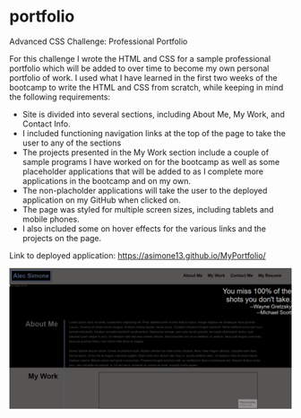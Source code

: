 # portfolio

Advanced CSS Challenge: Professional Portfolio

For this challenge I wrote the HTML and CSS for a sample professional portfolio which will be added to over time to become my own personal portfolio of work. I used what I have learned in the first two weeks of the bootcamp to write the HTML and CSS from scratch, while keeping in mind the following requirements:

- Site is divided into several sections, including About Me, My Work, and Contact Info.
- I included functioning navigation links at the top of the page to take the user to any of the sections
- The projects presented in the My Work section include a couple of sample programs I have worked on for the bootcamp as well as some placeholder applications that will be added to as I complete more applications in the bootcamp and on my own.
- The non-placholder applications will take the user to the deployed application on my GitHub when clicked on.
- The page was styled for multiple screen sizes, including tablets and mobile phones.
- I also included some on hover effects for the various links and the projects on the page.

Link to deployed application:
https://asimone13.github.io/MyPortfolio/

![Project Screenshot](./assets/ReadMEpic.png)